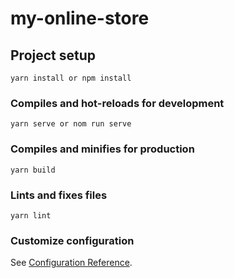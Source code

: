 # my-online-store

## Project setup
```
yarn install or npm install
```

### Compiles and hot-reloads for development
```
yarn serve or nom run serve
```

### Compiles and minifies for production
```
yarn build
```

### Lints and fixes files
```
yarn lint
```

### Customize configuration
See [Configuration Reference](https://cli.vuejs.org/config/).
